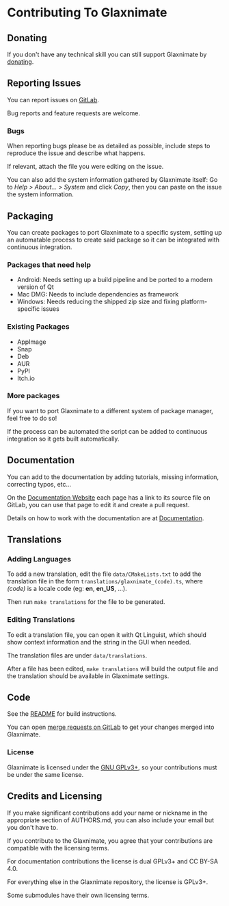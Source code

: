 Contributing To Glaxnimate
=======================================


Donating
---------------------------------------

If you don't have any technical skill you can still support Glaxnimate by
[donating](https://glaxnimate.mattbas.org/donate).


Reporting Issues
---------------------------------------

You can report issues on [GitLab](https://gitlab.com/mattbas/glaxnimate/-/issues).

Bug reports and feature requests are welcome.

### Bugs

When reporting bugs please be as detailed as possible, include steps to reproduce
the issue and describe what happens.

If relevant, attach the file you were editing on the issue.

You can also add the system information gathered by Glaxnimate itself:
Go to *Help > About... > System* and click *Copy*,
then you can paste on the issue the system information.


Packaging
---------------------------------------

You can create packages to port Glaxnimate to a specific system,
setting up an automatable process to create said package so it can be
integrated with continuous integration.


### Packages that need help

* Android: Needs setting up a build pipeline and be ported to a modern version of Qt
* Mac DMG: Needs to include dependencies as framework
* Windows: Needs reducing the shipped zip size and fixing platform-specific issues

### Existing Packages

* AppImage
* Snap
* Deb
* AUR
* PyPI
* Itch.io

### More packages

If you want to port Glaxnimate to a different system of package manager,
feel free to do so!

If the process can be automated the script can be added to continuous integration
so it gets built automatically.


Documentation
---------------------------------------

You can add to the documentation by adding tutorials, missing information,
correcting typos, etc...

On the [Documentation Website](https://glaxnimate.mattbas.org/) each page
has a link to its source file on GitLab, you can use that page to edit it and
create a pull request.

Details on how to work with the documentation are at [Documentation](https://glaxnimate.mattbas.org/contributing/documentation/).


Translations
---------------------------------------

### Adding Languages

To add a new translation, edit the file `data/CMakeLists.txt` to add
the translation file in the form `translations/glaxnimate_(code).ts`,
where *(code)* is a locale code (eg: **en**, **en_US**, ...).

Then run `make translations` for the file to be generated.

### Editing Translations

To edit a translation file, you can open it with Qt Linguist, which should
show context information and the string in the GUI when needed.

The translation files are under `data/translations`.

After a file has been edited, `make translations` will build the output file
and the translation should be available in Glaxnimate settings.


Code
---------------------------------------

See the [README](https://glaxnimate.mattbas.org/contributing/read_me/) for build instructions.

You can open [merge requests on GitLab](https://gitlab.com/mattbas/glaxnimate/-/merge_requests)
to get your changes merged into Glaxnimate.

### License

Glaxnimate is licensed under the [GNU GPLv3+](http://www.gnu.org/licenses/gpl-3.0.html),
so your contributions must be under the same license.


Credits and Licensing
---------------------------------------

If you make significant contributions add your name or nickname in the appropriate section of AUTHORS.md,
you can also include your email but you don't have to.

If you contribute to the Glaxnimate, you agree that your contributions are
compatible with the licensing terms.

For documentation contributions the license is dual GPLv3+ and CC BY-SA 4.0.

For everything else in the Glaxnimate repository, the license is GPLv3+.

Some submodules have their own licensing terms.
